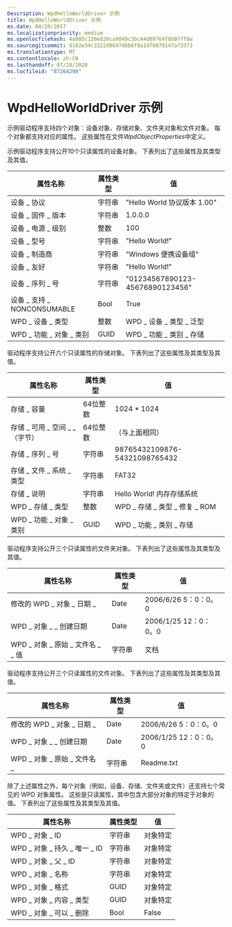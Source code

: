 ```yaml
---
Description: WpdHelloWorldDriver 示例
title: WpdHelloWorldDriver 示例
ms.date: 04/20/2017
ms.localizationpriority: medium
ms.openlocfilehash: 4a805c120e820ca9049c3bc44d09764f8b07ff8e
ms.sourcegitcommit: 9102e34c3322d8697dbb6f9a1d78879147a73373
ms.translationtype: MT
ms.contentlocale: zh-CN
ms.lasthandoff: 07/28/2020
ms.locfileid: "87264298"
---
```

# <a name="the-wpdhelloworlddriver-sample"></a>WpdHelloWorldDriver 示例

示例驱动程序支持四个对象：设备对象、存储对象、文件夹对象和文件对象。 每个对象都支持对应的属性。 这些属性在文件*WpdObjectProperties*中定义。

示例驱动程序支持公开10个只读属性的设备对象。 下表列出了这些属性及其类型及其值。

| 属性名称                     | 属性类型 | 值                              |
|-----------------------------------|---------------|------------------------------------|
| 设备 \_ 协议                  | 字符串        | "Hello World 协议版本 1.00"    |
| 设备 \_ 固件 \_ 版本         | 字符串        | 1.0.0.0                          |
| 设备 \_ 电源 \_ 级别              | 整数       | 100                                |
| 设备 \_ 型号                     | 字符串        | "Hello World!"                     |
| 设备 \_ 制造商              | 字符串        | "Windows 便携设备组"   |
| 设备 \_ 友好                  | 字符串        | "Hello World!"                     |
| 设备 \_ 序列 \_ 号            | 字符串        | "01234567890123-45676890123456"    |
| 设备 \_ 支持 \_ NONCONSUMABLE   | Bool          | True                               |
| WPD \_ 设备 \_ 类型                 | 整数       | WPD \_ 设备 \_ 类型 \_ 泛型         |
| WPD \_ 功能 \_ 对象 \_ 类别 | GUID          | WPD \_ 功能 \_ 类别 \_ 存储 |


驱动程序支持公开六个只读属性的存储对象。 下表列出了这些属性及其类型及其值。

| 属性名称                     | 属性类型  | 值                              |
|-----------------------------------|----------------|------------------------------------|
| 存储 \_ 容量                 | 64位整数 | 1024 \* 1024                       |
| 存储 \_ 可用 \_ 空间 \_ \_ （字节）   | 64位整数 | （与上面相同）                    |
| 存储 \_ 序列 \_ 号           | 字符串         | 98765432109876-54321098765432      |
| 存储 \_ 文件 \_ 系统 \_ 类型       | 字符串         | FAT32                              |
| 存储 \_ 说明              | 字符串         | Hello World! 内存存储系统 |
| WPD \_ 存储 \_ 类型                | 整数        | WPD \_ 存储 \_ 类型 \_ 修复 \_ ROM     |
| WPD \_ 功能 \_ 对象 \_ 类别 | GUID           | WPD \_ 功能 \_ 类别 \_ 存储 |

驱动程序支持公开三个只读属性的文件夹对象。 下表列出了这些属性及其类型及其值。

| 属性名称                            | 属性类型 | 值              |
|------------------------------------------|---------------|--------------------|
| 修改的 WPD \_ 对象 \_ 日期 \_              | Date          | 2006/6/26 5：0：0。0  |
| WPD \_ 对象 \_ \_ 创建日期               | Date          | 2006/1/25 12：0：0。0 |
| WPD \_ 对象 \_ 原始 \_ 文件名 \_ \_ 值 | 字符串        | 文档          |

驱动程序支持公开三个只读属性的文件对象。 下表列出了这些属性及其类型及其值。

| 属性名称                     | 属性类型 | 值              |
|-----------------------------------|---------------|--------------------|
| 修改的 WPD \_ 对象 \_ 日期 \_       | Date          | 2006/6/26 5：0：0。0  |
| WPD \_ 对象 \_ \_ 创建日期        | Date          | 2006/1/25 12：0：0。0 |
| WPD \_ 对象 \_ 原始 \_ 文件名 \_ | 字符串        | Readme.txt         |

除了上述属性之外，每个对象（例如，设备、存储、文件夹或文件）还支持七个常见的 WPD 对象属性。 这些是只读属性，其中包含大部分对象的特定于对象的值。 下表列出了这些属性及其类型及其值。

| 属性名称                       | 属性类型 | 值           |
|-------------------------------------|---------------|-----------------|
| WPD \_ 对象 \_ ID                     | 字符串        | 对象特定 |
| WPD \_ 对象 \_ 持久 \_ 唯一 \_ ID | 字符串        | 对象特定 |
| WPD \_ 对象 \_ 父 \_ ID             | 字符串        | 对象特定 |
| WPD \_ 对象 \_ 名称                   | 字符串        | 对象特定 |
| WPD \_ 对象 \_ 格式                 | GUID          | 对象特定 |
| WPD \_ 对象 \_ 内容 \_ 类型          | GUID          | 对象特定 |
| WPD \_ 对象 \_ 可以 \_ 删除            | Bool          | False           |
